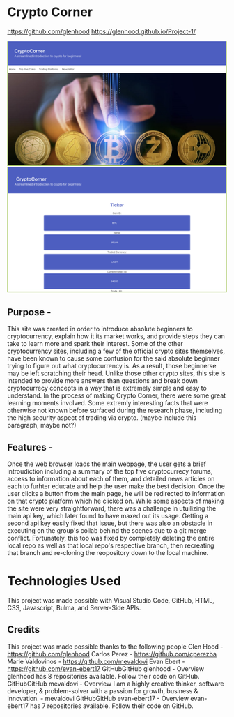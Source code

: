 # Crypto Corner
https://github.com/glenhood
https://glenhood.github.io/Project-1/


 ![alt text](assets/images/1.png)
 ![alt text](assets/images/2.png)

## Purpose -
This site was created in order to introduce absolute beginners to cryptocurrency, explain how it its market works, and provide steps they can take to learn more and spark their interest. 
Some of the other cryptocurrency sites, including a few of the official crypto sites themselves, have been known to cause some confusion for the said absolute beginner trying to figure out what cryptocurrency is. As a result, those beginnerse may be left scratching their head. Unlike those other crypto sites, this site is intended to provide more answers than questions and break down cryptocurrecy concepts in a way that is extremely simple and easy to understand.
In the process of making Crypto Corner, there were some great learning moments involved. Some extremly interesting facts that were otherwise not known before surfaced during the research phase, including the high security aspect of trading via crypto. (maybe include this paragraph, maybe not?)

## Features - 
Once the web browser loads the main webpage, the user gets a brief introudiction including a summary of the top five cryptocurrecy forums, access to information about each of them, and detailed news articles on each to furhter educate and help the user make the best decision.
Once the user clicks a button from the main page, he will be redirected to 
information on that crypto platform which he clicked on. 
While some aspects of making the site were very straightforward, there was a challenge in utuilizing the main api key, which later found to have maxed out  its usage. Getting a second api key easily fixed that issue, but there was also an obstacle in executing on the group's collab behind the scenes due to a git merge conflict. Fortunately, this too was fixed by completely deleting the entire local repo as well as that local repo's respective branch, then recreating that branch and re-cloning the reopository down to the local machine.

# Technologies Used
This project was made possible with Visual Studio Code, GitHub, HTML, CSS, Javascript, Bulma, and Server-Side APIs.

## Credits
This project was made possible thanks to the following people
Glen Hood - https://github.com/glenhood
Carlos Perez - https://github.com/cperezba
Marie Valdovinos - https://github.com/mevaldovi
Evan Ebert - https://github.com/evan-ebert17
GitHubGitHub
glenhood - Overview
glenhood has 8 repositories available. Follow their code on GitHub.
GitHubGitHub
mevaldovi - Overview
I am a highly creative thinker, software developer, & problem-solver with a passion for growth, business & innovation. - mevaldovi
GitHubGitHub
evan-ebert17 - Overview
evan-ebert17 has 7 repositories available. Follow their code on GitHub.
